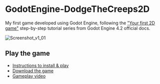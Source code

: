 # GodotEngine-DodgeTheCreeps2D
My first game developed using Godot Engine, following the ["Your first 2D game"](https://docs.godotengine.org/en/stable/getting_started/first_2d_game/index.html) step-by-step tutorial series from Godot Engine 4.2 official docs.

![Screenshot_v1_01](https://github.com/jcoelho-pt/GodotEngine-DodgeTheCreeps2D/assets/5683696/b6438454-5ffe-497f-80e7-102e01293642)

## Play the game
* [Instructions to install & play](/export/INSTRUCTIONS.md)
* [Download the game](/export/DodgeTheCreeps2D_v1.0_W.7z)
* [Gameplay video](/export/VideoGameplay-DodgeTheCreeps_v1.mp4)

